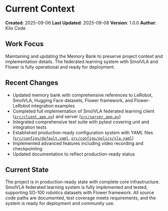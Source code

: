 # Current Context

**Created**: 2025-09-06
**Last Updated**: 2025-09-08
**Version**: 1.0.0
**Author**: Kilo Code

## Work Focus
Maintaining and updating the Memory Bank to preserve project context and implementation details. The federated learning system with SmolVLA and Flower is fully operational and ready for deployment.

## Recent Changes
- Updated memory bank with comprehensive references to LeRobot, SmolVLA, Hugging Face datasets, Flower framework, and Flower-LeRobot integration examples
- Completed full implementation of SmolVLA federated learning client ([`src/client_app.py`](src/client_app.py)) and server ([`src/server_app.py`](src/server_app.py))
- Integrated comprehensive test suite with pytest covering unit and integration tests
- Established production-ready configuration system with YAML files ([`src/configs/default.yaml`](src/configs/default.yaml), [`src/configs/policy/vla.yaml`](src/configs/policy/vla.yaml))
- Implemented advanced features including video recording and checkpointing
- Updated documentation to reflect production-ready status

## Current State
The project is in production-ready state with complete core infrastructure. SmolVLA federated learning system is fully implemented and tested, supporting SO-100 robotics datasets with Flower framework. All source code paths are documented, test coverage meets requirements, and the system is ready for deployment and community use.